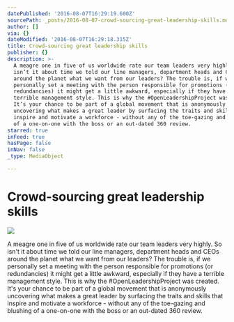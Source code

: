 ```yaml
---
datePublished: '2016-08-07T16:29:19.600Z'
sourcePath: _posts/2016-08-07-crowd-sourcing-great-leadership-skills.md
author: []
via: {}
dateModified: '2016-08-07T16:29:18.315Z'
title: Crowd-sourcing great leadership skills
publisher: {}
description: >-
  A meagre one in five of us worldwide rate our team leaders very highly. So
  isn’t it about time we told our line managers, department heads and CEOs
  around the planet what we want from our leaders? The trouble is, if we
  personally set a meeting with the person responsible for promotions (or
  redundancies) it might get a little awkward, especially if they have a
  terrible management style. This is why the #OpenLeadershipProject was created.
  It’s your chance to be part of a global movement that is anonymously
  uncovering what makes a great leader by surfacing the traits and skills that
  inspire and motivate a workforce - without any of the toe-gazing and blushing
  of a one-on-one with the boss or an out-dated 360 review.
starred: true
inFeed: true
hasPage: false
inNav: false
_type: MediaObject

---
```

# Crowd-sourcing great leadership skills
![](https://the-grid-user-content.s3-us-west-2.amazonaws.com/e3ab9e51-2923-46b5-aaab-87371736d756.jpg)

A meagre one in five of us worldwide rate our team leaders very highly. So isn't it about time we told our line managers, department heads and CEOs around the planet what we want from our leaders? The trouble is, if we personally set a meeting with the person responsible for promotions (or redundancies) it might get a little awkward, especially if they have a terrible management style. This is why the \#OpenLeadershipProject was created. It's your chance to be part of a global movement that is anonymously uncovering what makes a great leader by surfacing the traits and skills that inspire and motivate a workforce - without any of the toe-gazing and blushing of a one-on-one with the boss or an out-dated 360 review.